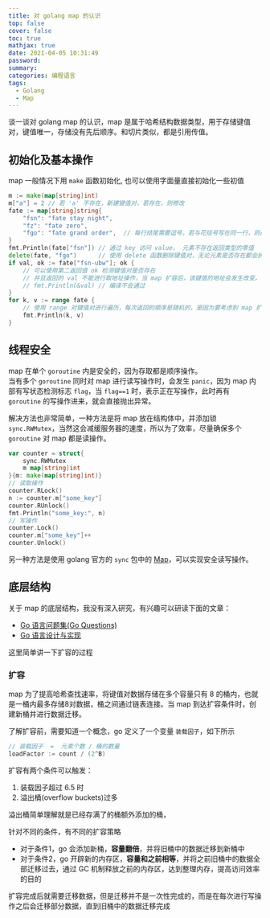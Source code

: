 ```yaml
---
title: 对 golang map 的认识
top: false
cover: false
toc: true
mathjax: true
date: 2021-04-05 10:31:49
password:
summary:
categories: 编程语言
tags:
  - Golang
  - Map
---
```


谈一谈对 golang map 的认识，map 是属于哈希结构数据类型，用于存储键值对，键值唯一，存储没有先后顺序。和切片类似，都是引用传值。

## 初始化及基本操作

map 一般情况下用 `make` 函数初始化, 也可以使用字面量直接初始化一些初值

```go
m := make(map[string]int)
m["a"] = 2 // 若 'a' 不存在，新建键值对，若存在，则修改
fate := map[string]string{
    "fsn": "fate stay night",
    "fz": "fate zero",
    "fgo": "fate grand order",  // 每行结尾需要逗号，若与花括号写在同一行，则最后一个元素不需要
}
fmt.Println(fate["fsn"]) // 通过 key 访问 value， 元素不存在返回类型的零值
delete(fate, "fgo")      // 使用 delete 函数删除键值对，无论元素是否存在都会执行，且没有返回值
if val, ok := fate["fsn-ubw"]; ok {
    // 可以使用第二返回值 ok 检测键值对是否存在
    // 并且返回的 val 不能进行取地址操作，当 map 扩容后，该键值的地址会发生改变，
    // fmt.Println(&val) // 编译不会通过
}
for k, v := range fate {
    // 使用 range 对键值对进行遍历，每次返回的顺序是随机的，是因为要考虑到 map 扩容带来的内存变动，故意设定每次随机返回
    fmt.Println(k, v)
}
```

## 线程安全

map 在单个 `goroutine` 内是安全的，因为存取都是顺序操作。  
当有多个 `goroutine` 同时对 map 进行读写操作时，会发生 `panic`，因为 map 内部有写状态检测标志 `flag`，当 `flag==1` 时，表示正在写操作，此时再有 `goroutine` 的写操作进来，就会直接抛出异常。  

解决方法也非常简单，一种方法是将 map 放在结构体中，并添加锁 `sync.RWMutex`，当然这会减缓服务器的速度，所以为了效率，尽量确保多个 `goroutine` 对 map 都是读操作。

```go
var counter = struct{
    sync.RWMutex
    m map[string]int
}{m: make(map[string]int)}
// 读取操作
counter.RLock()
n := counter.m["some_key"]
counter.RUnlock()
fmt.Println("some_key:", n)
// 写操作
counter.Lock()
counter.m["some_key"]++
counter.Unlock()
```

另一种方法是使用 golang 官方的 `sync` 包中的 [Map](https://golang.org/pkg/sync/#Map)，可以实现安全读写操作。

## 底层结构

关于 map 的底层结构，我没有深入研究，有兴趣可以研读下面的文章：

- [Go 语言问题集(Go Questions)](https://www.bookstack.cn/read/qcrao-Go-Questions/map-map%20%E7%9A%84%E5%BA%95%E5%B1%82%E5%AE%9E%E7%8E%B0%E5%8E%9F%E7%90%86%E6%98%AF%E4%BB%80%E4%B9%88.md)
- [Go 语言设计与实现](https://draveness.me/golang/docs/part2-foundation/ch03-datastructure/golang-hashmap/#332-%E6%95%B0%E6%8D%AE%E7%BB%93%E6%9E%84)

这里简单讲一下扩容的过程

### 扩容

map 为了提高哈希查找速率，将键值对数据存储在多个容量只有 8 的桶内，也就是一桶内最多存储8对数据，桶之间通过链表连接。当 map 到达扩容条件时，创建新桶并进行数据迁移。

了解扩容前，需要知道一个概念，go 定义了一个变量 `装载因子`，如下所示

```go
// 装载因子  =  元素个数 / 桶的数量
loadFactor := count / (2^B)
```

扩容有两个条件可以触发：

1. 装载因子超过 6.5 时
2. 溢出桶(overflow buckets)过多

溢出桶简单理解就是已经存满了的桶额外添加的桶，

针对不同的条件，有不同的扩容策略

- 对于条件1，go 会添加新桶，**容量翻倍**，并将旧桶中的数据迁移到新桶中
- 对于条件2，go 开辟新的内存区，**容量和之前相等**，并将之前旧桶中的数据全部迁移过去，通过 GC 机制释放之前的内存区，达到整理内存，提高访问效率的目的

扩容完成后就需要迁移数据，但是迁移并不是一次性完成的，而是在每次进行写操作之后会迁移部分数据，直到旧桶中的数据迁移完成
